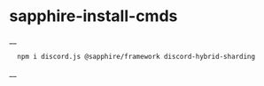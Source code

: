 # sapphire-install-cmds
__
```bash
  npm i discord.js @sapphire/framework discord-hybrid-sharding
```
__
